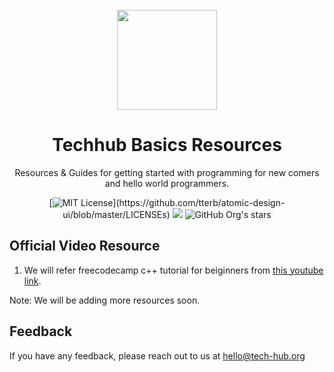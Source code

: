 

<div align="center">

<a href="https://tech-hub.org" target="_blank">
  <br>
  <img align="center" src="https://avatars.githubusercontent.com/u/43721025?s=200&v=4" width="160">
  <br>
</a>

# Techhub Basics Resources
Resources &amp; Guides for getting started with programming for new comers and hello world programmers.

</div>
<div align="center">

[![MIT License](https://img.shields.io/apm/l/atomic-design-ui.svg?)](https://github.com/tterb/atomic-design-ui/blob/master/LICENSEs)
[![](https://img.shields.io/discord/814219041614594078?label=Discord)](https://discord.com/invite/EMEMejk8P5)
![GitHub Org's stars](https://img.shields.io/github/stars/techhub-community?label=Github%20Stars&style=plastic)


</div>

## Official Video Resource

1. We will refer freecodecamp c++ tutorial for beiginners from [this youtube link](https://youtu.be/vLnPwxZdW4Y).



Note: We will be adding more resources soon.

## Feedback

If you have any feedback, please reach out to us at hello@tech-hub.org





